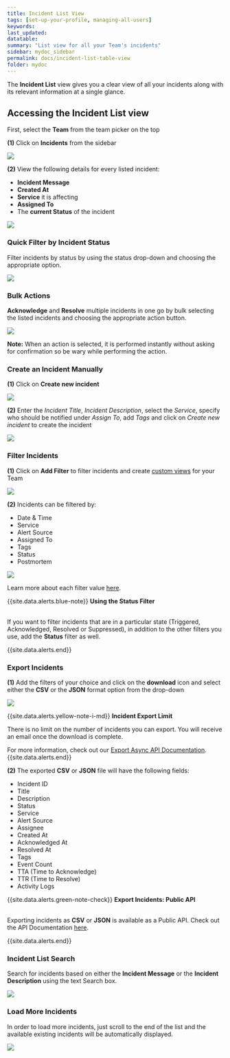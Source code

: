 ```yaml
---
title: Incident List View
tags: [set-up-your-profile, managing-all-users]
keywords: 
last_updated: 
datatable: 
summary: "List view for all your Team's incidents"
sidebar: mydoc_sidebar
permalink: docs/incident-list-table-view
folder: mydoc
---
```


The **Incident List** view gives you a clear view of all your incidents along with its relevant information at a single glance. 

## Accessing the **Incident List** view

First, select the **Team** from the team picker on the top

**(1)** Click on **Incidents** from the sidebar

![](images/incident_list_1.png)

**(2)** View the following details for every listed incident:

- **Incident Message**
- **Created At**
- **Service** it is affecting
- **Assigned To**
- The **current Status** of the incident

![](images/incident_list_2.png)

### Quick Filter by Incident Status

Filter incidents by status by using the status drop-down and choosing the appropriate option.

![](images/incident_list_3.png)

### Bulk Actions

**Acknowledge** and **Resolve** multiple incidents in one go by bulk selecting the listed incidents and choosing the appropriate action button.

![](images/incident_list_4.png)

**Note:** When an action is selected, it is performed instantly without asking for confirmation so be wary while performing the action.

### Create an Incident Manually

**(1)** Click on **Create new incident** 

![](images/incident_list_5.png)

**(2)** Enter the *Incident Title*, *Incident Description*, select the *Service*, specify who should be notified under *Assign To*, add *Tags* and click on *Create new incident* to create the incident

![](images/incident_list_6.png)

### Filter Incidents

**(1)** Click on **Add Filter** to filter incidents and create [custom views](save-filter-view) for your Team

![](images/incident_list_7.png)

**(2)** Incidents can be filtered by:
- Date & Time
- Service
- Alert Source
- Assigned To
- Tags
- Status
- Postmortem

![](images/incident_list_8.png)

Learn more about each filter value [here](filter-incidents).

{{site.data.alerts.blue-note}}
<b>Using the Status Filter</b><br/><br/>
<p>If you want to filter incidents that are in a particular state (Triggered, Acknowledged, Resolved or Suppressed), in addition to the other filters you use, add the <b>Status</b> filter as well.</p>
{{site.data.alerts.end}}

### Export Incidents

**(1)** Add the filters of your choice and click on the **download** icon and select either the **CSV** or the **JSON** format option from the drop-down

![](images/incident_list_9.png)

{{site.data.alerts.yellow-note-i-md}}
**Incident Export Limit**

There is no limit on the number of incidents you can export. You will receive an email once the download is complete.

For more information, check out our [Export Async API Documentation](https://apidocs.squadcast.com/#15f17e18-af02-4835-a4a4-59c840e19e16).
{{site.data.alerts.end}}

**(2)** The exported **CSV** or **JSON** file will have the following fields:

- Incident ID
- Title
- Description
- Status
- Service
- Alert Source
- Assignee
- Created At
- Acknowledged At
- Resolved At
- Tags
- Event Count
- TTA (Time to Acknowledge)
- TTR (Time to Resolve)
- Activity Logs

{{site.data.alerts.green-note-check}}
<b>Export Incidents: Public API</b><br/><br/>
<p>Exporting incidents as <b>CSV</b> or <b>JSON</b> is available as a Public API. Check out the API Documentation <a href="https://apidocs.squadcast.com/#3d00d5c6-6b9b-410c-a11b-0da72c60d419" target="_blank">here</a>.</p>
{{site.data.alerts.end}}

### Incident List Search

Search for incidents based on either the **Incident Message** or the **Incident Description** using the text Search box.

![](images/incident_list_10.png)

### Load More Incidents

In order to load more incidents, just scroll to the end of the list and the available existing incidents will be automatically displayed.

![](images/incident_list_11.png)